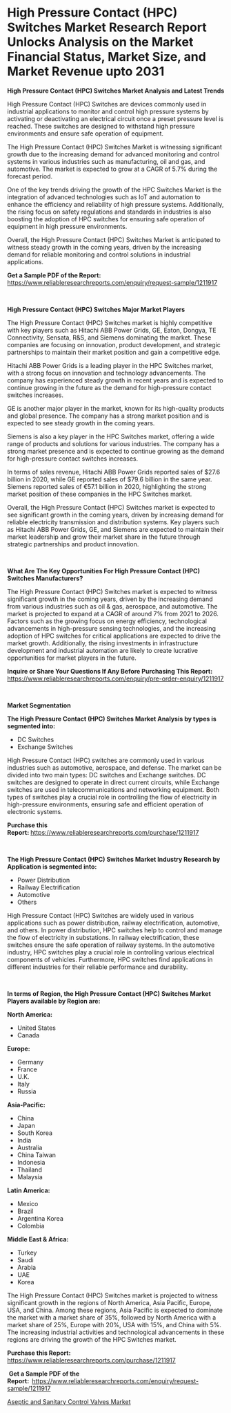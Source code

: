 <p><h1>High Pressure Contact (HPC) Switches Market Research Report Unlocks Analysis on the Market Financial Status, Market Size, and Market Revenue upto 2031</h1></p><p><strong>High Pressure Contact (HPC) Switches Market Analysis and Latest Trends</strong></p>
<p><p>High Pressure Contact (HPC) Switches are devices commonly used in industrial applications to monitor and control high pressure systems by activating or deactivating an electrical circuit once a preset pressure level is reached. These switches are designed to withstand high pressure environments and ensure safe operation of equipment.</p><p>The High Pressure Contact (HPC) Switches Market is witnessing significant growth due to the increasing demand for advanced monitoring and control systems in various industries such as manufacturing, oil and gas, and automotive. The market is expected to grow at a CAGR of 5.7% during the forecast period.</p><p>One of the key trends driving the growth of the HPC Switches Market is the integration of advanced technologies such as IoT and automation to enhance the efficiency and reliability of high pressure systems. Additionally, the rising focus on safety regulations and standards in industries is also boosting the adoption of HPC switches for ensuring safe operation of equipment in high pressure environments.</p><p>Overall, the High Pressure Contact (HPC) Switches Market is anticipated to witness steady growth in the coming years, driven by the increasing demand for reliable monitoring and control solutions in industrial applications.</p></p>
<p><strong>Get a Sample PDF of the Report:&nbsp;</strong> <a href="https://www.reliableresearchreports.com/enquiry/request-sample/1211917">https://www.reliableresearchreports.com/enquiry/request-sample/1211917</a></p>
<p>&nbsp;</p>
<p><strong>High Pressure Contact (HPC) Switches Major Market Players</strong></p>
<p><p>The High Pressure Contact (HPC) Switches market is highly competitive with key players such as Hitachi ABB Power Grids, GE, Eaton, Dongya, TE Connectivity, Sensata, R&S, and Siemens dominating the market. These companies are focusing on innovation, product development, and strategic partnerships to maintain their market position and gain a competitive edge.</p><p>Hitachi ABB Power Grids is a leading player in the HPC Switches market, with a strong focus on innovation and technology advancements. The company has experienced steady growth in recent years and is expected to continue growing in the future as the demand for high-pressure contact switches increases.</p><p>GE is another major player in the market, known for its high-quality products and global presence. The company has a strong market position and is expected to see steady growth in the coming years.</p><p>Siemens is also a key player in the HPC Switches market, offering a wide range of products and solutions for various industries. The company has a strong market presence and is expected to continue growing as the demand for high-pressure contact switches increases.</p><p>In terms of sales revenue, Hitachi ABB Power Grids reported sales of $27.6 billion in 2020, while GE reported sales of $79.6 billion in the same year. Siemens reported sales of €57.1 billion in 2020, highlighting the strong market position of these companies in the HPC Switches market.</p><p>Overall, the High Pressure Contact (HPC) Switches market is expected to see significant growth in the coming years, driven by increasing demand for reliable electricity transmission and distribution systems. Key players such as Hitachi ABB Power Grids, GE, and Siemens are expected to maintain their market leadership and grow their market share in the future through strategic partnerships and product innovation.</p></p>
<p>&nbsp;</p>
<p><strong>What Are The Key Opportunities For High Pressure Contact (HPC) Switches Manufacturers?</strong></p>
<p><p>The High Pressure Contact (HPC) Switches market is expected to witness significant growth in the coming years, driven by the increasing demand from various industries such as oil & gas, aerospace, and automotive. The market is projected to expand at a CAGR of around 7% from 2021 to 2026. Factors such as the growing focus on energy efficiency, technological advancements in high-pressure sensing technologies, and the increasing adoption of HPC switches for critical applications are expected to drive the market growth. Additionally, the rising investments in infrastructure development and industrial automation are likely to create lucrative opportunities for market players in the future.</p></p>
<p><strong>Inquire or Share Your Questions If Any Before Purchasing This Report:</strong> <a href="https://www.reliableresearchreports.com/enquiry/pre-order-enquiry/1211917">https://www.reliableresearchreports.com/enquiry/pre-order-enquiry/1211917</a></p>
<p>&nbsp;</p>
<p><strong>Market Segmentation</strong></p>
<p><strong>The High Pressure Contact (HPC) Switches Market Analysis by types is segmented into:</strong></p>
<p><ul><li>DC Switches</li><li>Exchange Switches</li></ul></p>
<p><p>High Pressure Contact (HPC) switches are commonly used in various industries such as automotive, aerospace, and defense. The market can be divided into two main types: DC switches and Exchange switches. DC switches are designed to operate in direct current circuits, while Exchange switches are used in telecommunications and networking equipment. Both types of switches play a crucial role in controlling the flow of electricity in high-pressure environments, ensuring safe and efficient operation of electronic systems.</p></p>
<p><strong>Purchase this Report:&nbsp;</strong><a href="https://www.reliableresearchreports.com/purchase/1211917">https://www.reliableresearchreports.com/purchase/1211917</a></p>
<p>&nbsp;</p>
<p><strong>The High Pressure Contact (HPC) Switches Market Industry Research by Application is segmented into:</strong></p>
<p><ul><li>Power Distribution</li><li>Railway Electrification</li><li>Automotive</li><li>Others</li></ul></p>
<p><p>High Pressure Contact (HPC) Switches are widely used in various applications such as power distribution, railway electrification, automotive, and others. In power distribution, HPC switches help to control and manage the flow of electricity in substations. In railway electrification, these switches ensure the safe operation of railway systems. In the automotive industry, HPC switches play a crucial role in controlling various electrical components of vehicles. Furthermore, HPC switches find applications in different industries for their reliable performance and durability.</p></p>
<p>&nbsp;</p>
<p><strong>In terms of Region, the High Pressure Contact (HPC) Switches Market Players available by Region are:</strong></p>
<p>
    <p> <strong> North America: </strong>
        <ul>
            <li>United States</li>
            <li>Canada</li>
        </ul>
        </p> 
    <p> <strong> Europe: </strong>
        <ul>
            <li>Germany</li>
            <li>France</li>
            <li>U.K.</li>
            <li>Italy</li>
            <li>Russia</li>
        </ul>
        </p> 
    <p> <strong> Asia-Pacific: </strong>
        <ul>
            <li>China</li>
            <li>Japan</li>
            <li>South Korea</li>
            <li>India</li>
            <li>Australia</li>
            <li>China Taiwan</li>
            <li>Indonesia</li>
            <li>Thailand</li>
            <li>Malaysia</li>
        </ul>
        </p> 
    <p> <strong> Latin America: </strong>
        <ul>
            <li>Mexico</li>
            <li>Brazil</li>
            <li>Argentina Korea</li>
            <li>Colombia</li>
        </ul>
        </p> 
    <p> <strong> Middle East & Africa: </strong>
        <ul>
            <li>Turkey</li>
            <li>Saudi</li>
            <li>Arabia</li>
            <li>UAE</li>
            <li>Korea</li>
        </ul>
    </p>
    </p>
<p><p>The High Pressure Contact (HPC) Switches market is projected to witness significant growth in the regions of North America, Asia Pacific, Europe, USA, and China. Among these regions, Asia Pacific is expected to dominate the market with a market share of 35%, followed by North America with a market share of 25%, Europe with 20%, USA with 15%, and China with 5%. The increasing industrial activities and technological advancements in these regions are driving the growth of the HPC Switches market.</p></p>
<p><strong>Purchase this Report: </strong><a href="https://www.reliableresearchreports.com/purchase/1211917">https://www.reliableresearchreports.com/purchase/1211917</a></p>
<p>&nbsp;<strong>Get a Sample PDF of the Report:&nbsp;&nbsp;</strong><a href="https://www.reliableresearchreports.com/enquiry/request-sample/1211917">https://www.reliableresearchreports.com/enquiry/request-sample/1211917</a></p>
<p><strong></strong></p>
<p><p><a href="https://github.com/nathandecarvalho/Market-Research-Report-List-2/blob/main/aseptic-and-sanitary-control-valves-market.md">Aseptic and Sanitary Control Valves Market</a></p></p>